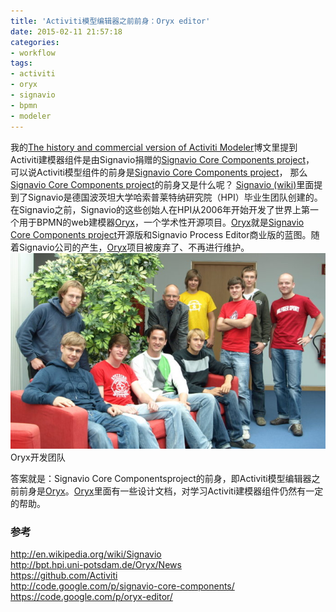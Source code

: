 ```yaml
---
title: 'Activiti模型编辑器之前前身：Oryx editor'
date: 2015-02-11 21:57:18
categories: 
- workflow
tags: 
- activiti
- oryx
- signavio
- bpmn
- modeler
---
```

我的[The history and commercial version of Activiti Modeler](/post/the_history_and_commercial_version_of_activiti_modeler)博文里提到Activiti建模器组件是由Signavio捐赠的[Signavio Core Components project](http://code.google.com/p/signavio-core-components/)， 可以说Activiti模型组件的前身是[Signavio Core Components project](http://code.google.com/p/signavio-core-components/)， 那么[Signavio Core Components project](http://code.google.com/p/signavio-core-components/)的前身又是什么呢？
[Signavio (wiki)](http://en.wikipedia.org/wiki/Signavio)里面提到了Signavio是德国波茨坦大学哈索普莱特纳研究院（HPI）毕业生团队创建的。在Signavio之前，Signavio的这些创始人在HPI从2006年开始开发了世界上第一个用于BPMN的web建模器[Oryx](https://code.google.com/p/oryx-editor/)，一个学术性开源项目。[Oryx](https://code.google.com/p/oryx-editor/)就是[Signavio Core Components project](http://code.google.com/p/signavio-core-components/)开源版和Signavio Process Editor商业版的蓝图。随着Signavio公司的产生，[Oryx](https://code.google.com/p/oryx-editor/)项目被废弃了、不再进行维护。
![Activiti模型编辑器之前前身：Oryx editor](/images/2015/2/0026uWfMgy6Q3zRNxB4a6.jpg)
Oryx开发团队

答案就是：Signavio Core Componentsproject的前身，即Activiti模型编辑器之前前身是[Oryx](https://code.google.com/p/oryx-editor/)。[Oryx](https://code.google.com/p/oryx-editor/)里面有一些设计文档，对学习Activiti建模器组件仍然有一定的帮助。

### 参考

http://en.wikipedia.org/wiki/Signavio    
http://bpt.hpi.uni-potsdam.de/Oryx/News    
https://github.com/Activiti    
http://code.google.com/p/signavio-core-components/    
https://code.google.com/p/oryx-editor/  